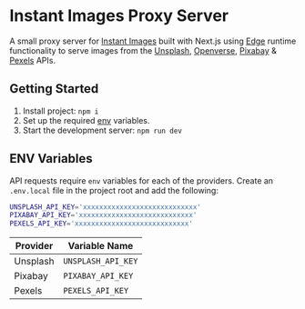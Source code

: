 # Instant Images Proxy Server

A small proxy server for [Instant Images](https://github.com/dcooney/instant-images) built with Next.js using [Edge](https://vercel.com/docs/concepts/functions/edge-functions) runtime functionality to serve images from the [Unsplash](http://unsplash.com), [Openverse](https://wordpress.org/openverse/), [Pixabay](http://pixabay.com) & [Pexels](http://pexels.com) APIs.

## Getting Started

1. Install project: `npm i`
2. Set up the required [env](#env-variables) variables.
3. Start the development server: `npm run dev`

## ENV Variables

API requests require `env` variables for each of the providers. Create an `.env.local` file in the project root and add the following:

```bash
UNSPLASH_API_KEY='xxxxxxxxxxxxxxxxxxxxxxxxxxxx'
PIXABAY_API_KEY='xxxxxxxxxxxxxxxxxxxxxxxxxxxx'
PEXELS_API_KEY='xxxxxxxxxxxxxxxxxxxxxxxxxxxx'
```

| Provider    | Variable Name    |
| ----------- | -----------   |
| Unsplash    | `UNSPLASH_API_KEY` |
| Pixabay     | `PIXABAY_API_KEY` |
| Pexels      | `PEXELS_API_KEY` |
